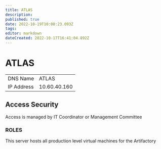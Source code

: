 ```yaml
---
title: ATLAS
description: 
published: true
date: 2022-10-19T10:08:23.093Z
tags: 
editor: markdown
dateCreated: 2022-10-17T16:41:04.892Z
---
```


# ATLAS

|            |              |
|:-----------|:-------------|
| DNS Name   | ATLAS        |
| IP Address | 10.60.40.160 |

## Access Security

Access is managed by IT Coordinator or Management Committee

### ROLES

This server hosts all production level virtual machines for the Artifactory
